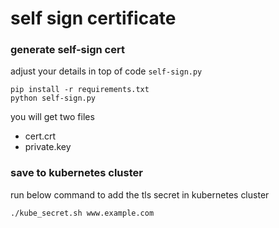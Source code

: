 # self sign certificate 

### generate self-sign cert
adjust your details in top of code `self-sign.py`

```
pip install -r requirements.txt
python self-sign.py
```

you will get two files

- cert.crt
- private.key

### save to kubernetes cluster

run below command to add the tls secret in kubernetes cluster
```
./kube_secret.sh www.example.com
```
